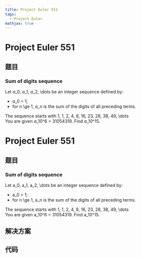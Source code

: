 ```yaml
---
title: Project Euler 551
tags:
  - Project Euler
mathjax: true
---
```

<escape><!-- more --></escape>
    
# Project Euler 551
## 题目
### Sum of digits sequence

Let <var>a</var>_0, <var>a</var>_1, <var>a</var>_2, \dots be an integer sequence defined by:
<ul><li><var>a</var>_0 = 1;</li>
<li>for <var>n</var> \ge 1, <var>a_n</var> is the sum of the digits of all preceding terms.</li>
</ul>The sequence starts with 1, 1, 2, 4, 8, 16, 23, 28, 38, 49, \dots<br />
You are given <var>a</var>_10^6 = 31054319.
Find <var>a</var>_10^15.


# Project Euler 551
## 题目
### Sum of digits sequence

Let a_0, a_1, a_2, \dots be an integer sequence defined by:
<ul>
<li>a_0 = 1;</li>
<li>for n \ge 1, a_n is the sum of the digits of all preceding terms.</li>
</ul>
The sequence starts with 1, 1, 2, 4, 8, 16, 23, 28, 38, 49, \dots<br>You are given a_10^6&nbsp;=&nbsp;31054319.
Find a_10^15.


## 解决方案


## 代码


